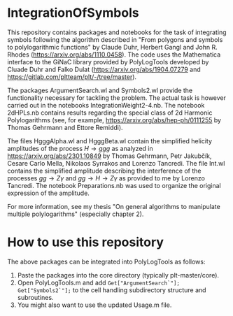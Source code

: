 # IntegrationOfSymbols
This repository contains packages and notebooks for the task of integrating symbols following the algorithm described in "From polygons and symbols to polylogarithmic functions" by Claude Duhr, Herbert Gangl and John R. Rhodes (https://arxiv.org/abs/1110.0458).
The code uses the Mathematica interface to the GiNaC library provided by PolyLogTools developed by Cluade Duhr and Falko Dulat (https://arxiv.org/abs/1904.07279 and https://gitlab.com/pltteam/plt/-/tree/master).

The packages ArgumentSearch.wl and Symbols2.wl provide the functionality necessary for tackling the problem. The actual task is however carried out in the notebooks IntegrationWeight2-4.nb. The notebook 2dHPLs.nb contains results regarding the special class of 2d Harmonic Polylogarithms (see, for example, https://arxiv.org/abs/hep-ph/0111255 by Thomas Gehrmann and Ettore Remiddi).

The files HgggAlpha.wl and HgggBeta.wl contain the simplified helicity amplitudes of the process $H \to ggg$ as analyzed in https://arxiv.org/abs/2301.10849 by Thomas Gehrmann, Petr Jakubčík, Cesare Carlo Mella, Nikolaos Syrrakos and Lorenzo Tancredi. The file Int.wl contains the simplified amplitude describing the interference of the processes $gg \to Z \gamma$ and $gg \to H \to Z \gamma$ as provided to me by Lorenzo Tancredi. The notebook Preparations.nb was used to organize the original expression of the amplitude.

For more information, see my thesis "On general algorithms to manipulate multiple polylogarithms" (especially chapter 2).

# How to use this repository
The above packages can be integrated into PolyLogTools as follows:
1. Paste the packages into the core directory (typically plt-master/core).
2. Open PolyLogTools.m and add
   ```Get["ArgumentSearch`"]; Get["Symbols2`"];```
   to the cell handling subdirectory structure and subroutines.
3. You might also want to use the updated Usage.m file.
